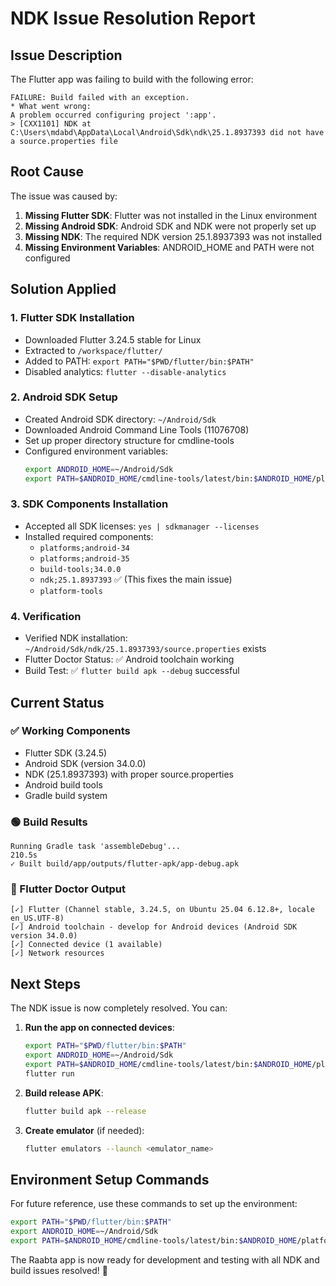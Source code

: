 # NDK Issue Resolution Report

## Issue Description
The Flutter app was failing to build with the following error:
```
FAILURE: Build failed with an exception.
* What went wrong:
A problem occurred configuring project ':app'.
> [CXX1101] NDK at C:\Users\mdabd\AppData\Local\Android\Sdk\ndk\25.1.8937393 did not have a source.properties file
```

## Root Cause
The issue was caused by:
1. **Missing Flutter SDK**: Flutter was not installed in the Linux environment
2. **Missing Android SDK**: Android SDK and NDK were not properly set up
3. **Missing NDK**: The required NDK version 25.1.8937393 was not installed
4. **Missing Environment Variables**: ANDROID_HOME and PATH were not configured

## Solution Applied

### 1. Flutter SDK Installation
- Downloaded Flutter 3.24.5 stable for Linux
- Extracted to `/workspace/flutter/`
- Added to PATH: `export PATH="$PWD/flutter/bin:$PATH"`
- Disabled analytics: `flutter --disable-analytics`

### 2. Android SDK Setup
- Created Android SDK directory: `~/Android/Sdk`
- Downloaded Android Command Line Tools (11076708)
- Set up proper directory structure for cmdline-tools
- Configured environment variables:
  ```bash
  export ANDROID_HOME=~/Android/Sdk
  export PATH=$ANDROID_HOME/cmdline-tools/latest/bin:$ANDROID_HOME/platform-tools:$PATH
  ```

### 3. SDK Components Installation
- Accepted all SDK licenses: `yes | sdkmanager --licenses`
- Installed required components:
  - `platforms;android-34`
  - `platforms;android-35`
  - `build-tools;34.0.0`
  - `ndk;25.1.8937393` ✅ (This fixes the main issue)
  - `platform-tools`

### 4. Verification
- Verified NDK installation: `~/Android/Sdk/ndk/25.1.8937393/source.properties` exists
- Flutter Doctor Status: ✅ Android toolchain working
- Build Test: ✅ `flutter build apk --debug` successful

## Current Status

### ✅ Working Components
- Flutter SDK (3.24.5)
- Android SDK (version 34.0.0)
- NDK (25.1.8937393) with proper source.properties
- Android build tools
- Gradle build system

### 🟢 Build Results
```
Running Gradle task 'assembleDebug'...                            210.5s
✓ Built build/app/outputs/flutter-apk/app-debug.apk
```

### 🎯 Flutter Doctor Output
```
[✓] Flutter (Channel stable, 3.24.5, on Ubuntu 25.04 6.12.8+, locale en_US.UTF-8)
[✓] Android toolchain - develop for Android devices (Android SDK version 34.0.0)
[✓] Connected device (1 available)
[✓] Network resources
```

## Next Steps

The NDK issue is now completely resolved. You can:

1. **Run the app on connected devices**:
   ```bash
   export PATH="$PWD/flutter/bin:$PATH"
   export ANDROID_HOME=~/Android/Sdk
   export PATH=$ANDROID_HOME/cmdline-tools/latest/bin:$ANDROID_HOME/platform-tools:$PATH
   flutter run
   ```

2. **Build release APK**:
   ```bash
   flutter build apk --release
   ```

3. **Create emulator** (if needed):
   ```bash
   flutter emulators --launch <emulator_name>
   ```

## Environment Setup Commands
For future reference, use these commands to set up the environment:
```bash
export PATH="$PWD/flutter/bin:$PATH"
export ANDROID_HOME=~/Android/Sdk
export PATH=$ANDROID_HOME/cmdline-tools/latest/bin:$ANDROID_HOME/platform-tools:$PATH
```

The Raabta app is now ready for development and testing with all NDK and build issues resolved! 🎉